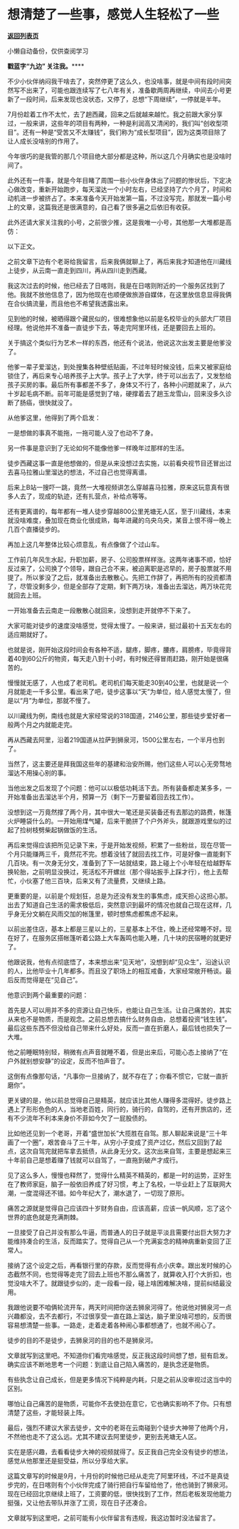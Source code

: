 # 想清楚了一些事，感觉人生轻松了一些

[**返回列表页**](/gzh/九边)

小懒自动备份，仅供查阅学习

******戳蓝字**“九边”** 关注我。******

不少小伙伴纳闷我干啥去了，突然停更了这么久，也没啥事，就是中间有段时间突然写不出来了，可能也跟连续写了七八年有关，准备歇两周再继续，中间去小号更新了一段时间，后来发现也没状态，又停了，总想“下周继续”，一停就是半年。

7月份趁着工作不太忙，去了趟西藏，回来之后就越来越忙。我之前跟大家分享过，一般来讲，这些年的项目有两种，一种是利润高又清闲的，我们叫“创收型项目”。还有一种是“受苦又不太赚钱”，我们称为“成长型项目”，因为这类项目除了让人成长没啥别的作用了。

今年很巧的是我管的那几个项目绝大部分都是这种，所以这几个月确实也是没啥时间了。

此外还有一件事，就是今年目睹了周围一些小伙伴身体出了问题的惨状后，下定决心做改变，重新开始跑步，每天溜达一个小时左右，已经坚持了六个月了，时间和动机进一步被挤占了。本来准备今天开始发第一篇，不过没写完，那就发一篇小号上的文章，这篇我还是很满意的，自己看了很多遍之后依旧有收获。

此外还请大家关注我的小号，之前很少推，这是我唯一小号，其他那一大堆都是高仿：

以下正文。  

之前文章下边有个老哥给我留言，后来我俩就聊上了，再后来我才知道他在川藏线上徒步，从云南一直走到四川，再从四川走到西藏。

我这次过去的时候，他已经去了日喀则，我是在日喀则附近的一个服务区找到了他。我就不放他信息了，因为他现在也顺便做旅游自媒体，在这里放信息显得我俩在合伙搞流量，而且他也不希望我透露出来。

见到他的时候，被晒得跟个藏民似的，很难想象他以前是名校毕业的头部大厂项目经理。他说他并不准备一直徒步下去，等走完阿里环线，还是要回去上班的。

关于搞这个类似行为艺术一样的东西，他还有个说法，他说这次出发主要是他爹没了。

他爹一辈子爱溜达，到处搜集各种壁纸贴画，不过年轻时候没钱，后来又被家庭给锁住了，再后来专心培养孩子上大学。孩子上了大学，终于可以出去了，又发愁给孩子买房的事。最后所有事都差不多了，身体又不行了，各种小问题就来了，从六十岁起毛病不断。前年可能是感觉到了啥，硬撑着去了趟玉龙雪山，回来没多久诊断了肠癌，很快就没了。

从他爹这里，他得到了两个启发：

一是想做的事真不能拖，一拖可能人没了也动不了身。

另一件事是意识到了无论如何不能像他爹一样晚年过那样的生活。

徒步西藏这事一直是他想做的，但是从来没想过去实施，以前看央视节目还冒出过去喜马拉雅山里溜达的想法，不过自己也觉得离谱。

后来上B站一搜吓一跳，竟然一大堆视频讲怎么穿越喜马拉雅，原来这玩意真有很多人去了，现成的轨迹，还有扎营点，补给点等等。

还有更离谱的，每年都有一堆人徒步穿越800公里羌塘无人区，至于川藏线，本来就没啥难度，叠加现在商业化很成熟，每年进藏的乌央乌央，某音上恨不得一晚上几百个直播徒步的。

再加上这几年整体比较心烦意乱，有点像做了个过山车。

工作前几年风生水起，升职加薪，房子、公司股票样样涨。这两年诸事不顺，恰好反过来了，公司换了个领导，跟自己合不来，被迫离职是迟早的，房子股票就不用提了。所以爹没了之后，就准备出去散散心。先把工作辞了，再把所有的投资都清了，尽管没剩多少，但是全部存了定期，剩下两万块，准备出去溜达，两万块花完就回去上班。

一开始准备去云南走一段散散心就回来，没想到走开就停不下来了。

大家可能对徒步的速度没啥感觉，觉得太慢了。一般来讲，挺过最初十五天左右的适应期就好了。

也就是说，刚开始这段时间会有各种不适，腿疼，脚疼，腰疼，肩膀疼，毕竟得背着40到60公斤的物资，每天走八到十小时，有时候还得冒雨赶路，刚开始是很痛苦的。

慢慢就无感了，人也成了老司机。老司机们每天能走30到40公里，也就是说一个月就能走一千多公里。看出来了吧，徒步这事以“天”为单位，给人感觉太慢了，但是以“月”为单位，那就不慢了。

以川藏线为例，南线也就是大家经常说的318国道，2146公里，那些徒步爱好者一般两个月之内就能走完。

再从西藏去阿里，沿着219国道从拉萨到狮泉河，1500公里左右，一个半月也到了。

当然了，这主要还是拜我国这些年的基建和治安所赐，他们这些人可以心无旁骛地溜达不用操心别的事。

当他出发之后发现了个问题：他可以以极低功耗活下去。所有装备都走某多多，一开始准备出去溜达半个月，预算一万（剩下一万要留着回去找工作）。

没想到这一万竟然撑了两个月，其中很大一笔还是买装备还有去那边的路费，帐篷火炉睡袋什么的。一开始用煤气罐，后来干脆拼了个户外斧头，就跟游戏里似的过起了捡树枝劈柴起锅做饭的生活。

再后来觉得应该把所见记录下来，于是开始发视频，积累了一些粉丝，现在尽管一个月只能赚两三千，竟然花不完。想着没钱了就回去找工作，可是好像一直能剩下几百块。有一次身无分文，准备到了下一站就结束，路上碰上个小年轻在给越野车换轮胎，之前明显没换过，死活松不开螺丝（那个得站扳手上踩才行），他上去帮忙，小伙塞了他三百块，后来又有了流量费，又继续上路。

更重要的是，以前是个规划狂，总是为还没有发生的事焦虑，成天担心这担心那。出去了知道自己生活的需求极低后，突然意识到最坏的情况也就自己现在这样，几乎身无分文躺在风雨交加的帐篷里，顿时想焦虑都焦虑不起来。

以前出差住店，基本上都是三星以上的，三星基本上不住，晚上还经常睡不好。现在好了，在服务区搭帐篷听着公路上大车轰鸣也能入睡，几十块的民宿睡的就更好了。

他跟说我，他有点彻底悟了，本来想出来“见天地”，没想到却“见众生”，沿途认识的人，比他毕业十几年都多。而且没了职场上的相互戒备，大家经常敞开畅谈。最后反而觉得是在“见自己”。

他意识到两个最重要的问题：

首先是人可以用并不多的资源让自己快乐，也能让自己生活。让自己痛苦的，其实从来也不是物质，而是观念。之前总想去搞什么财务自由，总想着投资“钱生钱”。最后这些东西不但没给自己带来什么好处，反而一直在折磨人，最后钱也损失了一大堆。

他之前睡眠特别轻，稍微有点声音就睡不着，但是出来后，可能心态上接纳了“在户外就别想安静”的设定，反而不怕声音了。

这倒有点像那句话，“凡事你一旦接纳了，就不存在了；你看不惯它，它就一直折磨你”。

更关键的是，他以前总觉得自己是精英，就应该比其他人赚得多混得好。徒步路上遇上了形形色色的人，当地老百姓，同行的，骑行的，自驾的，还有开旅店的，还有不少流年不利本来身价不菲如今欠了一屁股债的。

比如他还见到一个老哥，开着“盛世加长”大揽胜在自驾。那人聊起来说是“三十年画了一个圈”，艰苦奋斗了三十年，从穷小子变成了资产过亿，然后又回到了起点，这次自驾完就把车拿去抵债，从此身无分文。这次出来自驾，主要是想起来三十年前自己是想着赚了钱就可以自驾了，一直拖到破产才成行。

见了这么多人，慢慢也释然了，觉得什么精英不精英的，都是一时的运势，正好生在了教师家庭，脑子一般依旧养成了好习惯，考上了名校，一毕业赶上了互联网大潮，一度混得还不错。如今年纪大了，潮水退了，一切现了原形。

痛苦之源就是觉得自己应该四十岁财务自由，应该高薪，应该一帆风顺，忘了这个世界的底色就是充满荆棘。

一旦接受了自己并没有那么牛逼，而普通人的日子就是平淡且需要付出巨大努力才能维持凑合的生活，反而踏实了。觉得自己从一个充满妄念的精神病重新变回了正常人。

接纳了这个设定之后，再看银行里的存款，反而觉得有点小庆幸。跟出发时候的心态截然不同，也觉得等走完了回去上班也不那么痛苦了，就算收入打个大折扣，也觉没啥大不了。就跟徒步似的，走一段看一段，碰上啥困难解决啥，提前纠结最没用。

我跟他说要不咱俩轮流开车，两天时间把你送去狮泉河得了。他说他对狮泉河一点兴趣都没，去不去都行，不过很享受一直在路上溜达，脑子里没啥可想的，反而很容易想清楚一些事。一路走，走着走着各种闹心事都想通了，也就不闹心了。

徒步的目的不是徒步，去狮泉河的目的也不是狮泉河。

文章就写到这里吧。不知道你们看完啥感觉，反正我这段时间想了想，挺有启发。确实应该不断地思考一个问题：到底让自己陷入痛苦的，是执念还是物质。

有些执念让自己成长，但是更多情况下纯粹是内耗，只是之前从没审视过这当中的区别。  

哪怕让自己痛苦的是物质，可能你不去使劲在意它，它也确实影响不了你。只有想清楚了这些，才能轻装上阵。

最后，强烈不建议大家去徒步，文中的老哥在云南碰到个徒步大神带了他两个月，不然他也走不了这么远。尤其不建议去阿里徒步，更别去羌塘无人区。

实在是感兴趣，去看看徒步大神的视频就得了。反正我自己完全没有徒步的想法，感觉从他那里还是挺受益，所以分享给大家。

这篇文章写的时候是9月，十月份的时候他已经从走完了阿里环线，不过不是真徒步完的，在日喀则有个小伙伴完成了骑行把自行车留给他了，他也骑到了狮泉河。现在已经回北京继续上班了，工资要的低，很快找到了工作，然后老板发现他能力挺强，又让他去带队并涨了工资，现在日子还凑合。

文章就写到这里吧，之前可能有小伙伴留言有违规，我这边暂时没法留言了。

